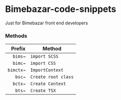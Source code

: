 # Bimebazar-code-snippets

Just for Bimebazar front end developers

### Methods

|    Prefix | Method              |
| --------: | ------------------- |
|   `bims→` | `import SCSS`       |
|   `bimc→` | `import CSS`        |
| `bimctx→` | `ImportContext`     |
|    `bsc→` | `Create root class` |
|   `bctx→` | `Create Context`    |
|    `bts→` | `Create TSX`        |
